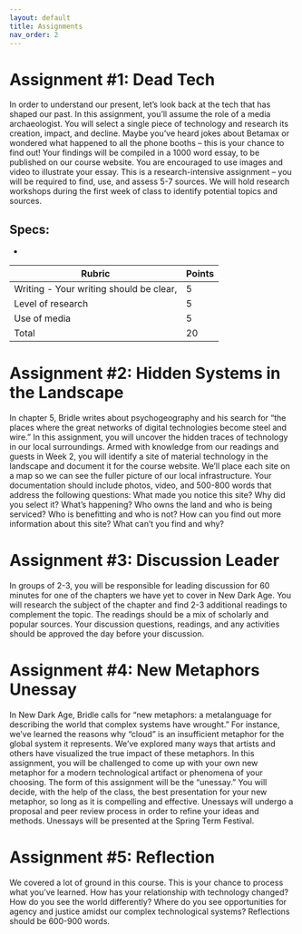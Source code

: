 ```yaml
---
layout: default
title: Assignments 
nav_order: 2
---
```


# Assignment #1: Dead Tech 

In order to understand our present, let’s look back at the tech that has shaped our past. In this assignment, you’ll assume the role of a media archaeologist. You will select a single piece of technology and research its creation, impact, and decline. Maybe you’ve heard jokes about Betamax or wondered what happened to all the phone booths – this is your chance to find out! Your findings will be compiled in a 1000 word essay, to be published on our course website. You are encouraged to use images and video to illustrate your essay. This is a research-intensive assignment – you will be required to find, use, and assess 5-7 sources. We will hold  research workshops during the first week of class to identify potential topics and sources. 

## Specs:
* 


|Rubric|Points|
|--|--|
|Writing - Your writing should be clear, |5|
|Level of research|5|
|Use of media|5 | 
|Total|	20|



# Assignment #2: Hidden Systems in the Landscape

In chapter 5, Bridle writes about psychogeography and his search for “the places where the great networks of digital technologies become steel and wire.” In this assignment, you will uncover the hidden traces of technology in our local surroundings. Armed with knowledge from our readings and guests in Week 2, you will identify a site of material technology in the landscape and document it for the course website. We’ll place each site on a map so we can see the fuller picture of our local infrastructure. Your documentation should include photos, video, and 500-800 words that address the following questions: What made you notice this site? Why did you select it? What’s happening? Who owns the land and who is being serviced? Who is benefitting and who is not? How can you find out more information about this site? What can’t you find and why? 

# Assignment #3: Discussion Leader

In groups of 2-3, you will be responsible for leading discussion for 60 minutes for one of the chapters we have yet to cover in New Dark Age. You will research the subject of the chapter and find 2-3 additional readings to complement the topic. The readings should be a mix of scholarly and popular sources. Your discussion questions, readings, and any activities should be approved the day before your discussion. 

# Assignment #4: New Metaphors Unessay

In New Dark Age, Bridle calls for “new metaphors: a metalanguage for describing the world that complex systems have wrought.” For instance, we’ve learned the reasons why “cloud” is an insufficient metaphor for the global system it represents. We’ve explored many ways that artists and others have visualized the true impact of these metaphors. In this assignment, you will be challenged to come up with your own new metaphor for a modern technological artifact or phenomena of your choosing. The form of this assignment will be the “unessay.” You will decide, with the help of the class, the best presentation for your new metaphor, so long as it is compelling and effective. Unessays will undergo a proposal and peer review process in order to refine your ideas and methods. Unessays will be presented at the Spring Term Festival. 

# Assignment #5: Reflection

We covered a lot of ground in this course. This is your chance to process what you’ve learned. How has your relationship with technology changed? How do you see the world differently? Where do you see opportunities for agency and justice amidst our complex technological systems? Reflections should be 600-900 words. 